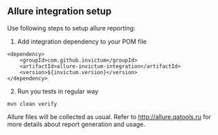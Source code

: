Allure integration setup
--------

 Use following steps to setup allure reporting:
  1) Add integration dependency to your POM file
```
<dependency>
    <groupId>com.github.invictum</groupId>
    <artifactId>allure-invictum-integration</artifactId>
    <version>${invictum.version}</version>
</dependency>
```
  2) Run you tests in regular way
```
mvn clean verify
```
Allure files will be collected as usual. Refer to http://allure.qatools.ru for more details about report generation and usage.
